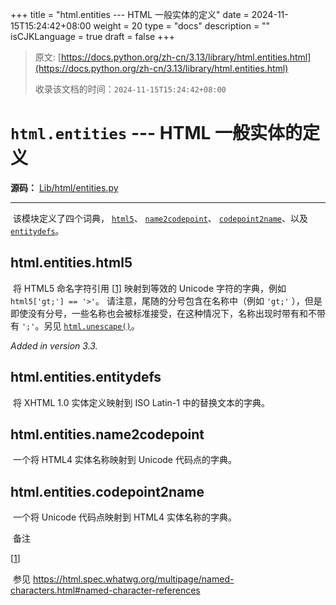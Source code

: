 +++
title = "html.entities --- HTML 一般实体的定义"
date = 2024-11-15T15:24:42+08:00
weight = 20
type = "docs"
description = ""
isCJKLanguage = true
draft = false
+++

> 原文: [https://docs.python.org/zh-cn/3.13/library/html.entities.html](https://docs.python.org/zh-cn/3.13/library/html.entities.html)
>
> 收录该文档的时间：`2024-11-15T15:24:42+08:00`

# `html.entities` --- HTML 一般实体的定义

**源码：** [Lib/html/entities.py](https://github.com/python/cpython/tree/3.13/Lib/html/entities.py)

------

​	该模块定义了四个词典， [`html5`](https://docs.python.org/zh-cn/3.13/library/html.entities.html#html.entities.html5)、 [`name2codepoint`](https://docs.python.org/zh-cn/3.13/library/html.entities.html#html.entities.name2codepoint)、 [`codepoint2name`](https://docs.python.org/zh-cn/3.13/library/html.entities.html#html.entities.codepoint2name)、以及 [`entitydefs`](https://docs.python.org/zh-cn/3.13/library/html.entities.html#html.entities.entitydefs)。

## html.entities.**html5**

​	将 HTML5 命名字符引用 [[1\]](https://docs.python.org/zh-cn/3.13/library/html.entities.html#id2) 映射到等效的 Unicode 字符的字典，例如 `html5['gt;'] == '>'`。 请注意，尾随的分号包含在名称中（例如 `'gt;'` ），但是即使没有分号，一些名称也会被标准接受，在这种情况下，名称出现时带有和不带有 `';'`。另见 [`html.unescape()`](https://docs.python.org/zh-cn/3.13/library/html.html#html.unescape)。

*Added in version 3.3.*

## html.entities.**entitydefs**

​	将 XHTML 1.0 实体定义映射到 ISO Latin-1 中的替换文本的字典。

## html.entities.**name2codepoint**

​	一个将 HTML4 实体名称映射到 Unicode 代码点的字典。

## html.entities.**codepoint2name**

​	一个将 Unicode 代码点映射到 HTML4 实体名称的字典。

​	备注

[[1](https://docs.python.org/zh-cn/3.13/library/html.entities.html#id1)]

​	参见 https://html.spec.whatwg.org/multipage/named-characters.html#named-character-references
